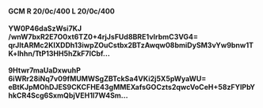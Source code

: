 #### GCM R 20/0c/400 L 20/0c/400
**YW0P46daSzWsi7KJ**<br/>**/wnW7bxR2E7O0xt6TZ0+4rjJsFUd8BRE1vIrbmC3VG4=**<br/>**qrJItARMc2KlXDDh13iwpZOuCstbx2BTzAwqw08bmiDySM3vYw9bnw1TK+lhhn/TtP13HH5hZkF7ICbf...**<br/><br/>
**9Htwr7maUaDxwuhP**<br/>**6iWRr28iNq7v09fMUMWSgZBTckSa4VKi2j5X5pWyaWU=**<br/>**eBtKJpMOhDJES9CKCFHE43gMMEXafsGOCzts2qwcVoCeH+58zFYlPbYhkCR4Scg6SxmQbjVEH1l7W4Sm...**